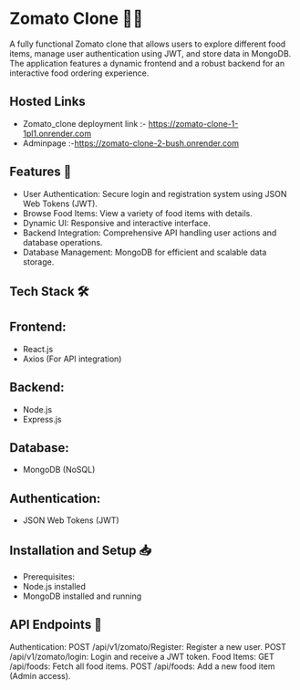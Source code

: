 # Zomato Clone 🍕🍔
A fully functional Zomato clone that allows users to explore different food items, manage user authentication using JWT, and store data in MongoDB. The application features a dynamic frontend and a robust backend for an interactive food ordering experience.

## Hosted Links
- Zomato_clone deployment link :- https://zomato-clone-1-1pl1.onrender.com
- Adminpage :-https://zomato-clone-2-bush.onrender.com

## Features 🚀
- User Authentication: Secure login and registration system using JSON Web Tokens (JWT).
- Browse Food Items: View a variety of food items with details.
- Dynamic UI: Responsive and interactive interface.
- Backend Integration: Comprehensive API handling user actions and database operations.
- Database Management: MongoDB for efficient and scalable data storage.

## Tech Stack 🛠️
## Frontend:
- React.js
- Axios (For API integration)
## Backend:
- Node.js
- Express.js
## Database:
- MongoDB (NoSQL)
## Authentication:
- JSON Web Tokens (JWT)

## Installation and Setup 📥
- Prerequisites:
- Node.js installed
- MongoDB installed and running


## API Endpoints 📡
Authentication:
POST /api/v1/zomato/Register: Register a new user.
POST /api/v1/zomato/login: Login and receive a JWT token.
Food Items:
GET /api/foods: Fetch all food items.
POST /api/foods: Add a new food item (Admin access).
